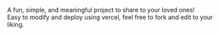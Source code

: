 A fun, simple, and meaningful project to share to your loved ones!  
Easy to modify and deploy using vercel, feel free to fork and edit to your liking.
